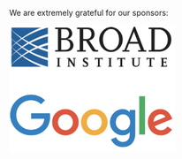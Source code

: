We are extremely grateful for our sponsors:  
  
<img src="https://github.com/fmie/fmie.github.io/blob/master/assets/sponsors.jpg?raw=true" width="300">
